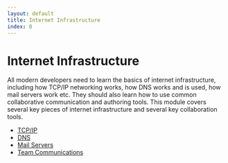 ```yaml
---
layout: default
title: Internet Infrastructure 
index: 0
---
```


Internet Infrastructure
=======================

All modern developers need to learn the basics of internet infrastructure, including how TCP/IP networking works, how DNS works and is used, how mail servers work etc. They should also learn how to use common collaborative communication and authoring tools. This module covers several key pieces of internet infrastructure and several key collaboration tools.  

* <a href='{{ site.baseurl }}/modules/internet/tcp_ip.html'>TCP/IP</a>
* <a href='{{ site.baseurl }}/modules/internet/dns.html'>DNS</a>
* <a href='{{ site.baseurl }}/modules/internet/mail_servers.html'>Mail Servers</a>
* <a href='{{ site.baseurl }}/modules/internet/communications.html'>Team Communications</a>
